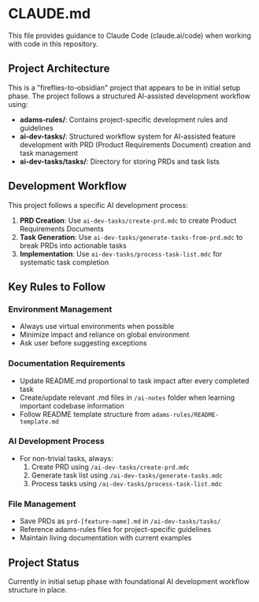 # CLAUDE.md

This file provides guidance to Claude Code (claude.ai/code) when working with code in this repository.

## Project Architecture

This is a "fireflies-to-obsidian" project that appears to be in initial setup phase. The project follows a structured AI-assisted development workflow using:

- **adams-rules/**: Contains project-specific development rules and guidelines
- **ai-dev-tasks/**: Structured workflow system for AI-assisted feature development with PRD (Product Requirements Document) creation and task management
- **ai-dev-tasks/tasks/**: Directory for storing PRDs and task lists

## Development Workflow

This project follows a specific AI development process:

1. **PRD Creation**: Use `ai-dev-tasks/create-prd.mdc` to create Product Requirements Documents
2. **Task Generation**: Use `ai-dev-tasks/generate-tasks-from-prd.mdc` to break PRDs into actionable tasks
3. **Implementation**: Use `ai-dev-tasks/process-task-list.mdc` for systematic task completion

## Key Rules to Follow

### Environment Management
- Always use virtual environments when possible
- Minimize impact and reliance on global environment
- Ask user before suggesting exceptions

### Documentation Requirements
- Update README.md proportional to task impact after every completed task
- Create/update relevant .md files in `/ai-notes` folder when learning important codebase information
- Follow README template structure from `adams-rules/README-template.md`

### AI Development Process
- For non-trivial tasks, always:
  1. Create PRD using `/ai-dev-tasks/create-prd.mdc`
  2. Generate task list using `/ai-dev-tasks/generate-tasks.mdc`
  3. Process tasks using `/ai-dev-tasks/process-task-list.mdc`

### File Management
- Save PRDs as `prd-[feature-name].md` in `/ai-dev-tasks/tasks/`
- Reference adams-rules files for project-specific guidelines
- Maintain living documentation with current examples

## Project Status

Currently in initial setup phase with foundational AI development workflow structure in place.